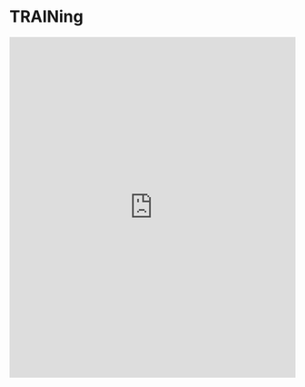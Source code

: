 # TRAINing

<iframe src='https://etesiea-my.sharepoint.com/:p:/g/personal/teak_et_esiea_fr/ERu1nSN1bfFIs7DTEFLie1IB_hgKd0RolMiXOmtcs-62uQ?e=f61X4v' width='100%' height='600px' frameborder='0'>
